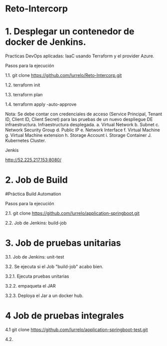 # Reto-Intercorp
# 1. Desplegar un contenedor de docker de Jenkins.

Practicas DevOps aplicadas: IaaC usando Terraform y el provider Azure.

Pasos para la ejecución

1.1. git clone https://github.com/lurrelo/Reto-Intercorp.git

1.2. terraform init

1.3. terraform plan

1.4. terraform apply -auto-approve

Nota: Se debe contar con credenciales de acceso (Service Principal, Tenant ID, Client ID, Client Secret) para las pruebas de un nuevo despliegue DE infraestructura.
Infraestructura desplegada.
a. Virtual Network
b. Subnet
c. Network Security Group
d. Public IP
e. Network Interface
f. Virtual Machine
g. Virtual Machine extension
h. Storage Account
i. Storage Container
J. Kubernetes Cluster.

Jenkis

http://52.225.217.153:8080/

# 2. Job de Build

#Práctica Build Automation

Pasos para la ejecución

2.1. git clone https://github.com/lurrelo/application-springboot.git

  2.2. Job de Jenkins: build-job

# 3. Job de pruebas unitarias

  3.1. Job de Jenkins: unit-test

3.2. Se ejecuta si el Job "build-job" acabo bien.

  3.2.1. Ejecuta pruebas unitarias

  3.2.2. empaqueta el JAR

  3.2.3. Deploya el Jar a un docker hub.

# 4 Job de pruebas integrales

4.1 git clone https://github.com/lurrelo/application-springboot-test.git

4.2. 
